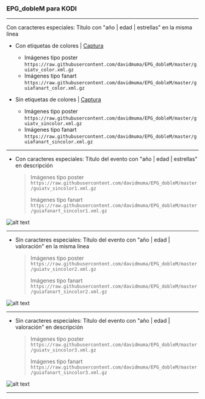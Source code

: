 ### EPG_dobleM para KODI
***
Con caracteres especiales: Título con "año | edad | estrellas" en la misma linea
- Con etiquetas de colores | [Captura](https://raw.githubusercontent.com/davidmuma/Canales_dobleM/master/Varios/EPG/KODIC.jpg)
  - Imágenes tipo poster `https://raw.githubusercontent.com/davidmuma/EPG_dobleM/master/guiatv_color.xml.gz` 
  - Imágenes tipo fanart `https://raw.githubusercontent.com/davidmuma/EPG_dobleM/master/guiafanart_color.xml.gz`
  
- Sin etiquetas de colores | [Captura](https://raw.githubusercontent.com/davidmuma/Canales_dobleM/master/Varios/EPG/KODI.jpg)
  - Imágenes tipo poster `https://raw.githubusercontent.com/davidmuma/EPG_dobleM/master/guiatv_sincolor.xml.gz` 
  - Imágenes tipo fanart `https://raw.githubusercontent.com/davidmuma/EPG_dobleM/master/guiafanart_sincolor.xml.gz`

***
- Con caracteres especiales: Título del evento con "año | edad | estrellas" en descripción

  > Imágenes tipo poster `https://raw.githubusercontent.com/davidmuma/EPG_dobleM/master/guiatv_sincolor1.xml.gz`
  > 
  > Imágenes tipo fanart `https://raw.githubusercontent.com/davidmuma/EPG_dobleM/master/guiafanart_sincolor1.xml.gz`
  > 
![alt text](https://raw.githubusercontent.com/davidmuma/Canales_dobleM/master/Varios/EPG/PVRLive1.jpg)
***
- Sin caracteres especiales: Título del evento con "año | edad | valoración" en la misma linea

  > Imágenes tipo poster `https://raw.githubusercontent.com/davidmuma/EPG_dobleM/master/guiatv_sincolor2.xml.gz`
  > 
  > Imágenes tipo fanart `https://raw.githubusercontent.com/davidmuma/EPG_dobleM/master/guiafanart_sincolor2.xml.gz`
  > 
![alt text](https://raw.githubusercontent.com/davidmuma/Canales_dobleM/master/Varios/EPG/PVRLive2.jpg)
***
- Sin caracteres especiales: Título del evento con "año | edad | valoración" en descripción

  > Imágenes tipo poster `https://raw.githubusercontent.com/davidmuma/EPG_dobleM/master/guiatv_sincolor3.xml.gz`
  > 
  > Imágenes tipo fanart `https://raw.githubusercontent.com/davidmuma/EPG_dobleM/master/guiafanart_sincolor3.xml.gz`
  > 
![alt text](https://raw.githubusercontent.com/davidmuma/Canales_dobleM/master/Varios/EPG/PVRLive3.jpg)
***

